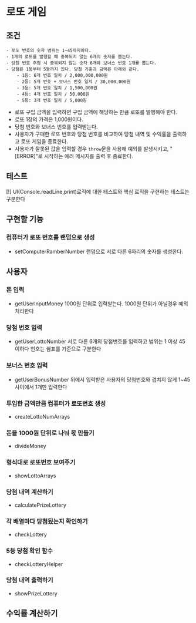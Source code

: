 # 로또 게임

## 조건
    - 로또 번호의 숫자 범위는 1~45까지이다.
    - 1개의 로또를 발행할 때 중복되지 않는 6개의 숫자를 뽑는다.
    - 당첨 번호 추첨 시 중복되지 않는 숫자 6개와 보너스 번호 1개를 뽑는다.
    - 당첨은 1등부터 5등까지 있다. 당첨 기준과 금액은 아래와 같다.
        - 1등: 6개 번호 일치 / 2,000,000,000원
        - 2등: 5개 번호 + 보너스 번호 일치 / 30,000,000원
        - 3등: 5개 번호 일치 / 1,500,000원
        - 4등: 4개 번호 일치 / 50,000원
        - 5등: 3개 번호 일치 / 5,000원

-   로또 구입 금액을 입력하면 구입 금액에 해당하는 만큼 로또를 발행해야 한다.
-   로또 1장의 가격은 1,000원이다.
-   당첨 번호와 보너스 번호를 입력받는다.
-   사용자가 구매한 로또 번호와 당첨 번호를 비교하여 당첨 내역 및 수익률을 출력하고 로또 게임을 종료한다.
-   사용자가 잘못된 값을 입력할 경우  `throw`문을 사용해 예외를 발생시키고, "[ERROR]"로 시작하는 에러 메시지를 출력 후 종료한다.

## 테스트
[!] UI(Console.readLine,print)로직에 대한 테스트와 핵심 로직을 구현하는 테스트는 구분한다

## 구현할 기능

### 컴퓨터가 로또 번호를 랜덤으로 생성
- setComputerRamberNumber
랜덤으로 서로 다른 6자리의 숫자를 생성한다.

## 사용자

### 돈 입력
- getUserInputMoney
1000원 단위로 입력받는다. 1000원 단위가 아닐경우 예외 처리한다
### 당첨 번호 입력
- getUserLottoNumber
서로 다른 6개의 당첨번호를 입력하고 범위는 1 이상 45 이하다
번호는 쉼표를 기준으로 구분한다
### 보너스 번호 입력
- getUserBonusNumber
위에서 입력받은 사용자의 당첨번호와 겹치지 않게 1~45사이에서 1개만 입력한다

### 투입한 금액만큼 컴퓨터가 로또번호 생성
- createLottoNumArrays

### 돈을 1000원 단위로 나눠 몫 만들기
- divideMoney

### 형식대로 로또번호 보여주기
- showLottoArrays

### 당첨 내역 계산하기
- calculatePrizeLottery
### 각 배열마다 당첨됬는지 확인하기
- checkLottery
### 5등 당첨 확인 함수
- checkLotteryHelper
### 당첨 내역 출력하기
- showPrizeLottery
## 수익률 계산하기